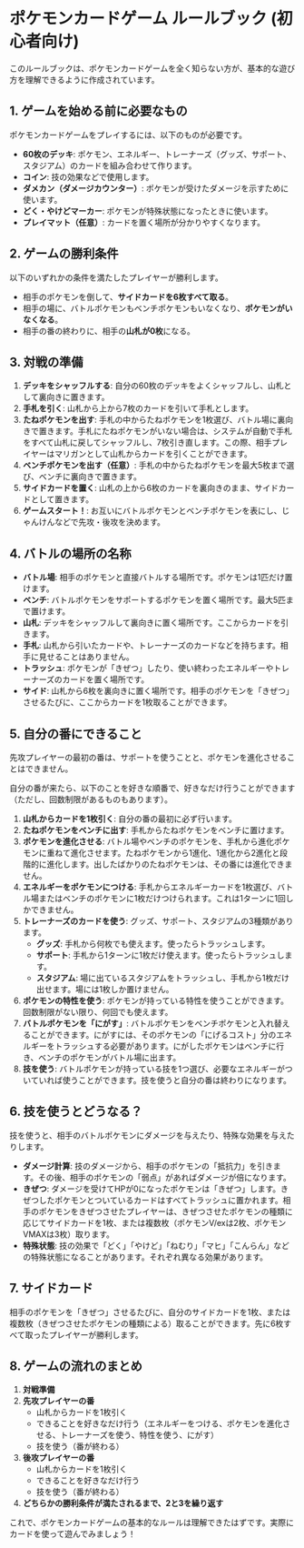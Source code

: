 # ポケモンカードゲーム ルールブック (初心者向け)

このルールブックは、ポケモンカードゲームを全く知らない方が、基本的な遊び方を理解できるように作成されています。

## 1. ゲームを始める前に必要なもの

ポケモンカードゲームをプレイするには、以下のものが必要です。

-   **60枚のデッキ**: ポケモン、エネルギー、トレーナーズ（グッズ、サポート、スタジアム）のカードを組み合わせて作ります。
-   **コイン**: 技の効果などで使用します。
-   **ダメカン（ダメージカウンター）**: ポケモンが受けたダメージを示すために使います。
-   **どく・やけどマーカー**: ポケモンが特殊状態になったときに使います。
-   **プレイマット（任意）**: カードを置く場所が分かりやすくなります。

## 2. ゲームの勝利条件

以下のいずれかの条件を満たしたプレイヤーが勝利します。

-   相手のポケモンを倒して、**サイドカードを6枚すべて取る**。
-   相手の場に、バトルポケモンもベンチポケモンもいなくなり、**ポケモンがいなくなる**。
-   相手の番の終わりに、相手の**山札が0枚**になる。

## 3. 対戦の準備

1.  **デッキをシャッフルする**: 自分の60枚のデッキをよくシャッフルし、山札として裏向きに置きます。
2.  **手札を引く**: 山札から上から7枚のカードを引いて手札とします。
3.  **たねポケモンを出す**: 手札の中からたねポケモンを1枚選び、バトル場に裏向きで置きます。手札にたねポケモンがいない場合は、システムが自動で手札をすべて山札に戻してシャッフルし、7枚引き直します。この際、相手プレイヤーはマリガンとして山札からカードを引くことができます。
4.  **ベンチポケモンを出す（任意）**: 手札の中からたねポケモンを最大5枚まで選び、ベンチに裏向きで置きます。
5.  **サイドカードを置く**: 山札の上から6枚のカードを裏向きのまま、サイドカードとして置きます。
6.  **ゲームスタート！**: お互いにバトルポケモンとベンチポケモンを表にし、じゃんけんなどで先攻・後攻を決めます。

## 4. バトルの場所の名称

-   **バトル場**: 相手のポケモンと直接バトルする場所です。ポケモンは1匹だけ置けます。
-   **ベンチ**: バトルポケモンをサポートするポケモンを置く場所です。最大5匹まで置けます。
-   **山札**: デッキをシャッフルして裏向きに置く場所です。ここからカードを引きます。
-   **手札**: 山札から引いたカードや、トレーナーズのカードなどを持ちます。相手に見せることはありません。
-   **トラッシュ**: ポケモンが「きぜつ」したり、使い終わったエネルギーやトレーナーズのカードを置く場所です。
-   **サイド**: 山札から6枚を裏向きに置く場所です。相手のポケモンを「きぜつ」させるたびに、ここからカードを1枚取ることができます。

## 5. 自分の番にできること

先攻プレイヤーの最初の番は、サポートを使うことと、ポケモンを進化させることはできません。

自分の番が来たら、以下のことを好きな順番で、好きなだけ行うことができます（ただし、回数制限があるものもあります）。

1.  **山札からカードを1枚引く**: 自分の番の最初に必ず行います。
2.  **たねポケモンをベンチに出す**: 手札からたねポケモンをベンチに置けます。
3.  **ポケモンを進化させる**: バトル場やベンチのポケモンを、手札から進化ポケモンに重ねて進化させます。たねポケモンから1進化、1進化から2進化と段階的に進化します。出したばかりのたねポケモンは、その番には進化できません。
4.  **エネルギーをポケモンにつける**: 手札からエネルギーカードを1枚選び、バトル場またはベンチのポケモンに1枚だけつけられます。これは1ターンに1回しかできません。
5.  **トレーナーズのカードを使う**: グッズ、サポート、スタジアムの3種類があります。
    -   **グッズ**: 手札から何枚でも使えます。使ったらトラッシュします。
    -   **サポート**: 手札から1ターンに1枚だけ使えます。使ったらトラッシュします。
    -   **スタジアム**: 場に出ているスタジアムをトラッシュし、手札から1枚だけ出せます。場には1枚しか置けません。
6.  **ポケモンの特性を使う**: ポケモンが持っている特性を使うことができます。回数制限がない限り、何回でも使えます。
7.  **バトルポケモンを「にがす」**: バトルポケモンをベンチポケモンと入れ替えることができます。にがすには、そのポケモンの「にげるコスト」分のエネルギーをトラッシュする必要があります。にがしたポケモンはベンチに行き、ベンチのポケモンがバトル場に出ます。
8.  **技を使う**: バトルポケモンが持っている技を1つ選び、必要なエネルギーがついていれば使うことができます。技を使うと自分の番は終わりになります。

## 6. 技を使うとどうなる？

技を使うと、相手のバトルポケモンにダメージを与えたり、特殊な効果を与えたりします。

-   **ダメージ計算**: 技のダメージから、相手のポケモンの「抵抗力」を引きます。その後、相手のポケモンの「弱点」があればダメージが倍になります。
-   **きぜつ**: ダメージを受けてHPが0になったポケモンは「きぜつ」します。きぜつしたポケモンとついているカードはすべてトラッシュに置かれます。相手のポケモンをきぜつさせたプレイヤーは、きぜつさせたポケモンの種類に応じてサイドカードを1枚、または複数枚（ポケモンV/exは2枚、ポケモンVMAXは3枚）取ります。
-   **特殊状態**: 技の効果で「どく」「やけど」「ねむり」「マヒ」「こんらん」などの特殊状態になることがあります。それぞれ異なる効果があります。

## 7. サイドカード

相手のポケモンを「きぜつ」させるたびに、自分のサイドカードを1枚、または複数枚（きぜつさせたポケモンの種類による）取ることができます。先に6枚すべて取ったプレイヤーが勝利します。

## 8. ゲームの流れのまとめ

1.  **対戦準備**
2.  **先攻プレイヤーの番**
    -   山札からカードを1枚引く
    -   できることを好きなだけ行う（エネルギーをつける、ポケモンを進化させる、トレーナーズを使う、特性を使う、にがす）
    -   技を使う（番が終わる）
3.  **後攻プレイヤーの番**
    -   山札からカードを1枚引く
    -   できることを好きなだけ行う
    -   技を使う（番が終わる）
4.  **どちらかの勝利条件が満たされるまで、2と3を繰り返す**

これで、ポケモンカードゲームの基本的なルールは理解できたはずです。実際にカードを使って遊んでみましょう！